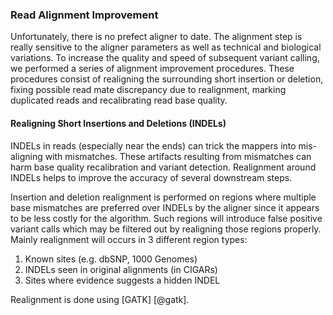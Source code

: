 ### Read Alignment Improvement

Unfortunately, there is no prefect aligner to date. The alignment step is really sensitive to the aligner parameters as well as technical and biological variations. To increase the quality and speed of subsequent variant calling, we performed a series of alignment improvement procedures. These procedures consist of realigning the surrounding short insertion or deletion, fixing possible read mate discrepancy due to realignment, marking duplicated reads and recalibrating read base quality.

#### Realigning Short Insertions and Deletions (INDELs)

INDELs in reads (especially near the ends) can trick the mappers into mis-aligning with mismatches. These artifacts resulting from mismatches can harm base quality recalibration and variant detection. Realignment around INDELs helps to improve the accuracy of several downstream steps.

Insertion and deletion realignment is performed on regions where multiple base mismatches are preferred over INDELs by the aligner since it appears to be less costly for the algorithm. Such regions will introduce false positive variant calls which may be filtered out by realigning those regions properly. Mainly realignment will occurs in 3 different region types:

1. Known sites (e.g. dbSNP, 1000 Genomes)
2. INDELs seen in original alignments (in CIGARs)
3. Sites where evidence suggests a hidden INDEL

Realignment is done using [GATK]&nbsp;[@gatk].
